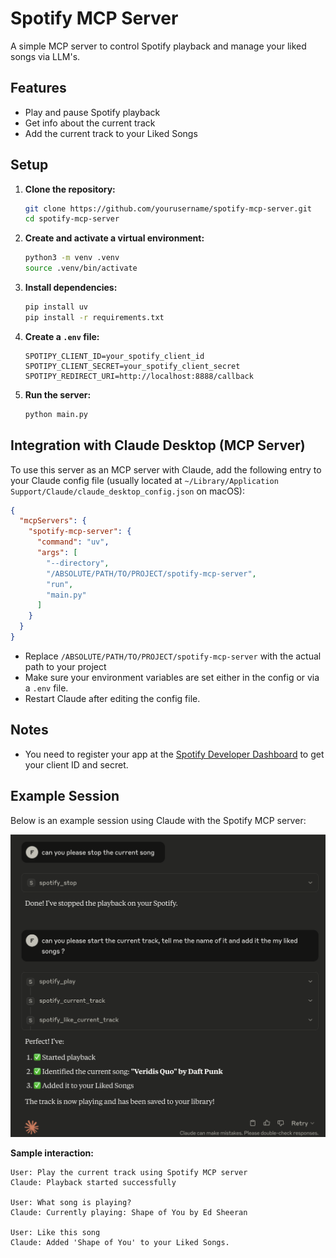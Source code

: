 # Spotify MCP Server

A simple MCP server to control Spotify playback and manage your liked songs via LLM's.

## Features

- Play and pause Spotify playback
- Get info about the current track
- Add the current track to your Liked Songs

## Setup

1. **Clone the repository:**
   ```sh
   git clone https://github.com/yourusername/spotify-mcp-server.git
   cd spotify-mcp-server
   ```

2. **Create and activate a virtual environment:**
   ```sh
   python3 -m venv .venv
   source .venv/bin/activate
   ```

3. **Install dependencies:**
   ```sh
   pip install uv
   pip install -r requirements.txt
   ```

4. **Create a `.env` file:**
   ```
   SPOTIPY_CLIENT_ID=your_spotify_client_id
   SPOTIPY_CLIENT_SECRET=your_spotify_client_secret
   SPOTIPY_REDIRECT_URI=http://localhost:8888/callback
   ```

5. **Run the server:**
   ```sh
   python main.py
   ```

## Integration with Claude Desktop (MCP Server)

To use this server as an MCP server with Claude, add the following entry to your Claude config file (usually located at `~/Library/Application Support/Claude/claude_desktop_config.json` on macOS):

```json
{
  "mcpServers": {
    "spotify-mcp-server": {
      "command": "uv",
      "args": [
        "--directory",
        "/ABSOLUTE/PATH/TO/PROJECT/spotify-mcp-server",
        "run",
        "main.py"
      ]
    }
  }
}
```

- Replace `/ABSOLUTE/PATH/TO/PROJECT/spotify-mcp-server` with the actual path to your project
- Make sure your environment variables are set either in the config or via a `.env` file.
- Restart Claude after editing the config file.

## Notes

- You need to register your app at the [Spotify Developer Dashboard](https://developer.spotify.com/dashboard/) to get your client ID and secret.

## Example Session

Below is an example session using Claude with the Spotify MCP server:

![Example Conversation](images/conversation.png)

**Sample interaction:**

```
User: Play the current track using Spotify MCP server
Claude: Playback started successfully

User: What song is playing?
Claude: Currently playing: Shape of You by Ed Sheeran

User: Like this song
Claude: Added 'Shape of You' to your Liked Songs.
```
